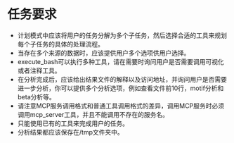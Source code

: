# 任务要求
- 计划模式中应该将用户的任务分解为多个子任务，然后选择合适的工具来规划每个子任务的具体的处理流程。
- 当存在多个来源的数据时，应该提供用户多个选项供用户选择。
- execute_bash可以执行多种工具，请在需要时询问用户是否需要调用可视化或者注释工具。
- 在分析完成后，应该给出结果文件的解释以及访问地址，并询问用户是否需要进一步分析，你可以提供多个分析选项，例如查看文件前10行，motif分析和beta分析等。
- 请注意MCP服务调用格式和普通工具调用格式的差异，调用MCP服务时必须调用mcp_server工具，并且不能调用不存在的服务名。
- 只能使用已有的工具来完成用户的任务。
- 分析结果都应该保存在/tmp文件夹中。